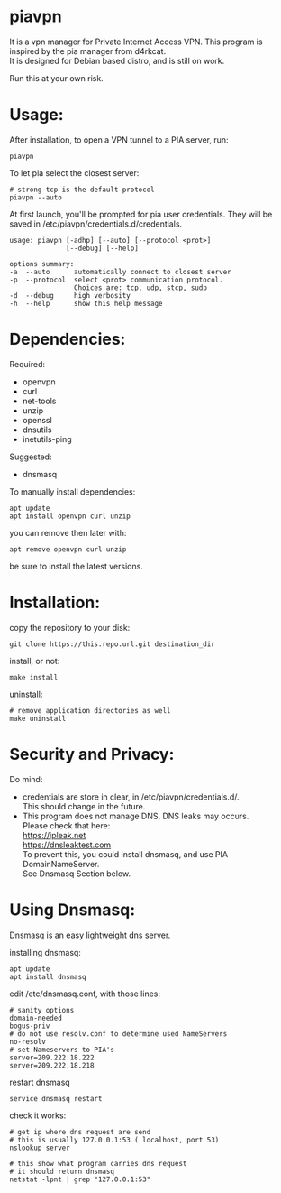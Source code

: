 # piavpn
It is a vpn manager for Private Internet Access VPN. This program is inspired by the pia manager from d4rkcat.  
It is designed for Debian based distro, and is still on work.

Run this at your own risk.



Usage:
==========
After installation, to open a VPN tunnel to a PIA server, run:
	
	piavpn

To let pia select the closest server:

	# strong-tcp is the default protocol
	piavpn --auto

At first launch, you'll be prompted for pia user credentials. They will be saved in /etc/piavpn/credentials.d/credentials.

	usage: piavpn [-adhp] [--auto] [--protocol <prot>]
				  [--debug] [--help]

	options summary:
	-a  --auto      automatically connect to closest server
	-p  --protocol  select <prot> communication protocol.
					Choices are: tcp, udp, stcp, sudp 
	-d  --debug     high verbosity
	-h  --help      show this help message




Dependencies:
==========
Required:
- openvpn
- curl
- net-tools
- unzip
- openssl
- dnsutils
- inetutils-ping

Suggested:
- dnsmasq

To manually install dependencies:  
	
	apt update  
	apt install openvpn curl unzip

you can remove then later with:  
	
	apt remove openvpn curl unzip

be sure to install the latest versions.



Installation:
==========
copy the repository to your disk:  
	
	git clone https://this.repo.url.git destination_dir


install, or not:  
	
	make install

uninstall:  
	
	# remove application directories as well
	make uninstall



Security and Privacy:
==========
Do mind:
- credentials are store in clear, in /etc/piavpn/credentials.d/.  
	This should change in the future.
- This program does not manage DNS, DNS leaks may occurs.  
	Please check that here:  
			https://ipleak.net  
			https://dnsleaktest.com  
	To prevent this, you could install dnsmasq, and use PIA DomainNameServer.  
	See Dnsmasq Section below.


Using Dnsmasq:
==========
Dnsmasq is an easy lightweight dns server.

installing dnsmasq:  
	
	apt update  
	apt install dnsmasq  

edit /etc/dnsmasq.conf, with those lines:
	
	# sanity options
	domain-needed
	bogus-priv
	# do not use resolv.conf to determine used NameServers
	no-resolv
	# set Nameservers to PIA's
	server=209.222.18.222
	server=209.222.18.218

restart dnsmasq 
	
	service dnsmasq restart

check it works:  

	# get ip where dns request are send  
	# this is usually 127.0.0.1:53 ( localhost, port 53)
	nslookup server

	# this show what program carries dns request  
	# it should return dnsmasq  
	netstat -lpnt | grep "127.0.0.1:53"
